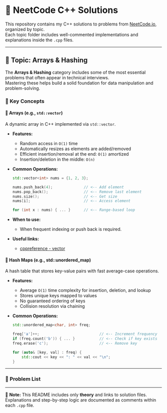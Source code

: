 # 🧠 NeetCode C++ Solutions  

This repository contains my C++ solutions to problems from [NeetCode.io](https://neetcode.io/), organized by topic.  
Each topic folder includes well-commented implementations and explanations inside the `.cpp` files.  

---

## 📂 Topic: Arrays & Hashing  

The **Arrays & Hashing** category includes some of the most essential problems that often appear in technical interviews.  
Mastering these helps build a solid foundation for data manipulation and problem-solving.

### 📘 Key Concepts

#### 🧱 Arrays (e.g., `std::vector`) 
A dynamic array in C++ implemented via `std::vector`.

- **Features:**
  * Random access in `O(1)` time
  * Automatically resizes as elements are added/removed
  * Efficient insertion/removal at the end: `O(1)` amortized
  * Insertion/deletion in the middle: `O(n)`
 
- **Common Operations:**
  ```cpp
  std::vector<int> nums = {1, 2, 3};
  
  nums.push_back(4);              // <-- Add element
  nums.pop_back();                // <-- Remove last element
  nums.size();                    // <-- Get size
  nums[i];                        // <-- Access element
  
  for (int x : nums) { ... }      // <-- Range-based loop
  ```

- **When to use:**
  * When frequent indexing or push back is required.
 
- **Useful links:**
  * [cppreference - vector](https://en.cppreference.com/w/cpp/container/vector.html)

#### 🧩 Hash Maps (e.g., std::unordered_map)
A hash table that stores key-value pairs with fast average-case operations.

- **Features:**
  * Average `O(1)` time complexity for insertion, deletion, and lookup
  * Stores unique keys mapped to values
  * No guaranteed ordering of keys
  * Collision resolution via chaining

- **Common Operations:**
  ``` cpp
  std::unordered_map<char, int> freq;

  freq['a']++;                           // <-- Increment frequency
  if (freq.count('b')) { ... }           // <-- Check if key exists
  freq.erase('c');                       // <-- Remove key

  for (auto& [key, val] : freq) {
      std::cout << key << ": " << val << "\n";
  }
  ```
  
---  

### 🔗 Problem List  

---  

📌 **Note:** This README includes only **theory** and links to solution files.  
Explanations and step-by-step logic are documented as comments within each `.cpp` file.


